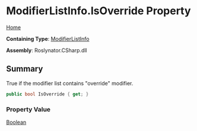 # ModifierListInfo\.IsOverride Property

[Home](../../../../../README.md)

**Containing Type**: [ModifierListInfo](../README.md)

**Assembly**: Roslynator\.CSharp\.dll

## Summary

True if the modifier list contains "override" modifier\.

```csharp
public bool IsOverride { get; }
```

### Property Value

[Boolean](https://docs.microsoft.com/en-us/dotnet/api/system.boolean)


